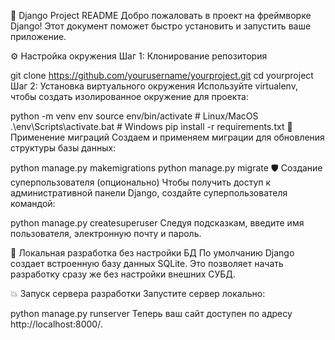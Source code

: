 

🚀 Django Project README
Добро пожаловать в проект на фреймворке Django! Этот документ поможет быстро установить и запустить ваше приложение.

⚙️ Настройка окружения
Шаг 1: Клонирование репозитория

git clone https://github.com/yourusername/yourproject.git
cd yourproject
Шаг 2: Установка виртуального окружения
Используйте virtualenv, чтобы создать изолированное окружение для проекта:


python -m venv env
source env/bin/activate # Linux/MacOS
.\env\Scripts\activate.bat # Windows
pip install -r requirements.txt
👷 Применение миграций
Создаем и применяем миграции для обновления структуры базы данных:


python manage.py makemigrations
python manage.py migrate
🛡️ Создание суперпользователя (опционально)
Чтобы получить доступ к административной панели Django, создайте суперпользователя командой:


python manage.py createsuperuser
Следуя подсказкам, введите имя пользователя, электронную почту и пароль.

🚀 Локальная разработка без настройки БД
По умолчанию Django создает встроенную базу данных SQLite. Это позволяет начать разработку сразу же без настройки внешних СУБД.

💥 Запуск сервера разработки
Запустите сервер локально:


python manage.py runserver
Теперь ваш сайт доступен по адресу http://localhost:8000/.


